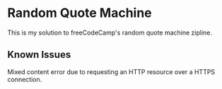 # Random Quote Machine

This is my solution to freeCodeCamp's random quote machine zipline.

## Known Issues
Mixed content error due to requesting an HTTP resource over a HTTPS connection.

